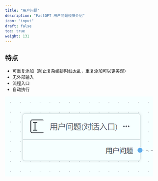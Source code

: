 ```yaml
---
title: "用户问题"
description: "FastGPT 用户问题模块介绍"
icon: "input"
draft: false
toc: true
weight: 131
---
```


## 特点

- 可重复添加（防止复杂编排时线太乱，重复添加可以更美观）
- 无外部输入
- 流程入口
- 自动执行

![](/imgs/chatinput.png)